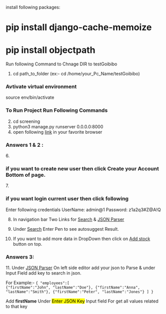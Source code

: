 install following packages:
# pip install django-cache-memoize       
# pip install objectpath

Run following Command to Chnage DIR to testGoibibo

1. cd path_to_folder (ex:- cd /home/your_Pc_Name/testGoibibo)

<h3>Avtivate virtual environment </h3>
<label> source env/bin/activate</label>

<h3> To Run Project Run Following Commands </h3>

2. cd screening
3. python3 manage.py runserver 0.0.0.0:8000
5. open following <a href="http://localhost:8000/">link</a> in your favorite browser

<h3>Answers 1 & 2 :</h3>
6. <h3>if you want to create new user then click Create your Account Bottom of page.</h3>
7. <h3>if you want login current user then click following <a href="http://localhost:8000/"></a></h3>
<label>Enter following credentials</label>
<span>UserName: admin@1</span>
<span>Password: z1a2q3#Z@A!Q</span>

8. <label>In navigation bar Two Links for <a href="http://localhost:8000/dashboard/">Search</a>  & <a href="http://localhost:8000/dashboard/jsonParser/">JSON Parser</a></label>

9. Under <a href="http://localhost:8000/dashboard/">Search</a> Enter Pen to see autosuggest Result.
10. If you want to add more data in DropDown then click on <a href="http://localhost:8000/dashboard/addStock">Add stock</a> button on top.


<h3>Answers 3:</h3>
11. Under <a href="http://localhost:8000/dashboard/jsonParser/">JSON Parser</a> On left side editor add your json to Parse & under Input Field add key to search in json.

<label>For Example:-</label>
<code>{
"employees":[
    {"firstName":"John", "lastName":"Doe"}, 
    {"firstName":"Anna", "lastName":"Smith"},
    {"firstName":"Peter", "lastName":"Jones"}
]
}
</code>

<label>Add <strong>firstName</strong> Under <mark>Enter JSON Key</mark> Input field For get all values related to that key</label>



